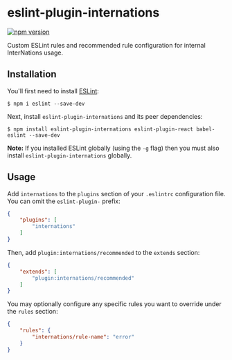 # eslint-plugin-internations
[![npm version](https://badge.fury.io/js/eslint-plugin-internations.svg)](https://badge.fury.io/js/eslint-plugin-internations)

Custom ESLint rules and recommended rule configuration for internal InterNations usage.

## Installation

You'll first need to install [ESLint](http://eslint.org):

```
$ npm i eslint --save-dev
```

Next, install `eslint-plugin-internations` and its peer dependencies:

```
$ npm install eslint-plugin-internations eslint-plugin-react babel-eslint --save-dev
```

**Note:** If you installed ESLint globally (using the `-g` flag) then you must also install `eslint-plugin-internations` globally.

## Usage

Add `internations` to the `plugins` section of your `.eslintrc` configuration file. You can omit the `eslint-plugin-` prefix:

```json
{
    "plugins": [
        "internations"
    ]
}
```

Then, add `plugin:internations/recommended` to the `extends` section:

```json
{
    "extends": [
        "plugin:internations/recommended"
    ]
}
```

You may optionally configure any specific rules you want to override under the `rules` section:

```json
{
    "rules": {
        "internations/rule-name": "error"
    }
}
```
